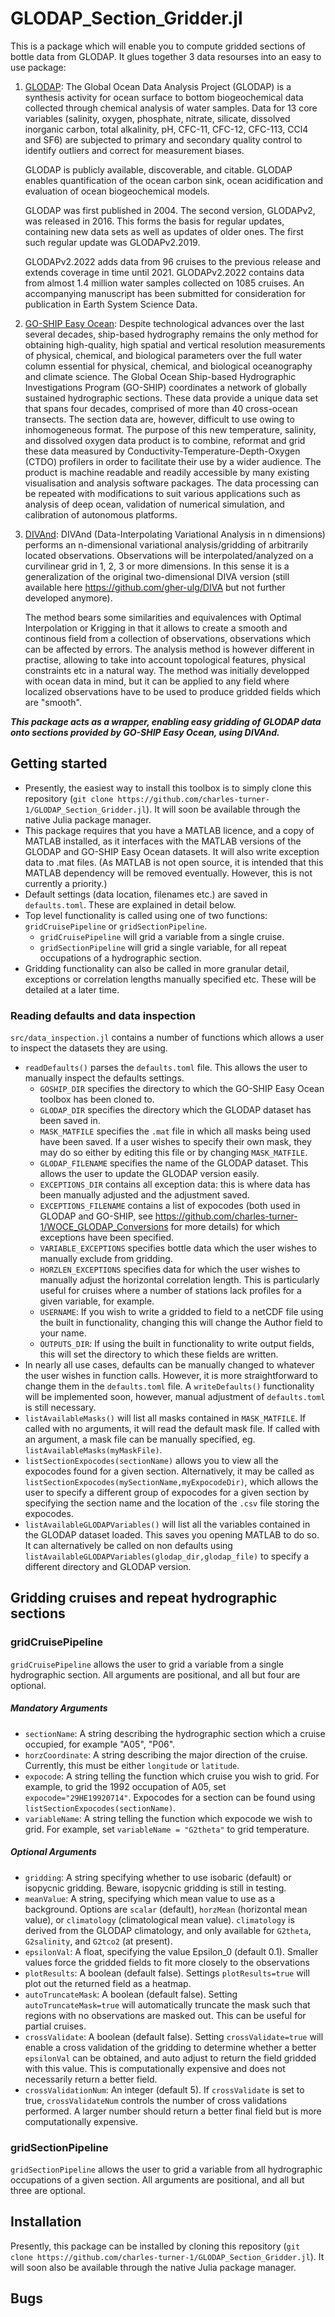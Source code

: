 # GLODAP_Section_Gridder.jl

This is a package which will enable you to compute gridded sections of bottle 
data from GLODAP. It glues together 3 data resourses into an easy to use package:

1. [GLODAP](https://www.glodap.info/): The Global Ocean Data Analysis Project (GLODAP) is a synthesis activity for ocean surface to bottom biogeochemical data collected through chemical analysis of water samples. Data for 13 core variables (salinity, oxygen, phosphate, nitrate, silicate, dissolved inorganic carbon, total alkalinity, pH, CFC-11, CFC-12, CFC-113, CCl4 and SF6) are subjected to primary and secondary quality control to identify outliers and correct for measurement biases.

    GLODAP is publicly available, discoverable, and citable. GLODAP enables quantification of the ocean carbon sink, ocean acidification and evaluation of ocean biogeochemical models.

    GLODAP was first published in 2004. The second version, GLODAPv2, was released in 2016. This forms the basis for regular updates, containing new data sets as well as updates of older ones. The first such regular update was GLODAPv2.2019.

    GLODAPv2.2022 adds data from 96 cruises to the previous release and extends coverage in time until 2021. GLODAPv2.2022 contains data from almost 1.4 million water samples collected on 1085 cruises. An accompanying manuscript has been submitted for consideration for publication in Earth System Science Data.
2. [GO-SHIP Easy Ocean](https://github.com/kkats/GO-SHIP-Easy-Ocean):
    Despite technological advances over the last several decades, ship-based hydrography remains the only method for obtaining high-quality, high spatial and vertical resolution measurements of physical, chemical, and biological parameters over the full water column essential for physical, chemical, and biological oceanography and climate science. The Global Ocean Ship-based Hydrographic Investigations Program (GO-SHIP) coordinates a network of globally sustained hydrographic sections. These data provide a unique data set that spans four decades, comprised of more than 40 cross-ocean transects. The section data are, however, difficult to use owing to inhomogeneous format. The purpose of this new temperature, salinity, and dissolved oxygen data product is to combine, reformat and grid these data measured by Conductivity-Temperature-Depth-Oxygen (CTDO) profilers in order to facilitate their use by a wider audience. The product is machine readable and readily accessible by many existing visualisation and analysis software packages. The data processing can be repeated with modifications to suit various applications such as analysis of deep ocean, validation of numerical simulation, and calibration of autonomous platforms.
    
 3. [DIVAnd](https://github.com/gher-uliege/DIVAnd.jl): DIVAnd (Data-Interpolating Variational Analysis in n dimensions) performs an n-dimensional variational analysis/gridding of arbitrarily located observations. Observations will be interpolated/analyzed on a curvilinear grid in 1, 2, 3 or more dimensions. In this sense it is a generalization of the original two-dimensional DIVA version (still available here https://github.com/gher-ulg/DIVA but not further developed anymore).

    The method bears some similarities and equivalences with Optimal Interpolation or Krigging in that it allows to create a smooth and continous field from a collection of observations, observations which can be affected by errors. The analysis method is however different in practise, allowing to take into account topological features, physical constraints etc in a natural way. The method was initially developped with ocean data in mind, but it can be applied to any field where localized observations have to be used to produce gridded fields which are "smooth".

***This package acts as a wrapper, enabling easy gridding of GLODAP data onto sections provided by GO-SHIP Easy Ocean, using DIVAnd.***

## Getting started

- Presently, the easiest way to install this toolbox is to simply clone this 
repository (`git clone https://github.com/charles-turner-1/GLODAP_Section_Gridder.jl`).
    It will soon be available through the native Julia package manager.
- This package requires that you have a MATLAB licence, and a copy of MATLAB 
installed, as it interfaces with the MATLAB versions of the GLODAP and GO-SHIP 
Easy Ocean datasets. It will also write exception data to .mat files. (As MATLAB 
is not open source, it is intended that this MATLAB dependency will be removed 
eventually. However, this is not currently a priority.)
- Default settings (data location, filenames etc.) are saved in `defaults.toml`.
These are explained in detail below.
- Top level functionality is called using one of two functions: `gridCruisePipeline` 
or `gridSectionPipeline`. 
    - `gridCruisePipeline` will grid a variable from a single cruise.
    - `gridSectionPipeline` will grid a single variable, for all repeat occupations 
    of a hydrographic section.
- Gridding functionality can also be called in more granular detail, exceptions 
or correlation lengths manually specified etc. These will be detailed at a later time.

### Reading defaults and data inspection
`src/data_inspection.jl` contains a number of functions which allows a user to 
inspect the datasets they are using. 
- `readDefaults()` parses the `defaults.toml` file. This allows the user to 
manually inspect the defaults settings.
    - `GOSHIP_DIR` specifies the directory to which the GO-SHIP Easy Ocean toolbox 
    has been cloned to.
    - `GLODAP_DIR` specifies the directory which the GLODAP dataset has been saved
    in.
    - `MASK_MATFILE` specifies the `.mat` file in which all masks being used have 
    been saved. If a user wishes to specify their own mask, they may do so 
    either by editing this file or by changing `MASK_MATFILE`.
    - `GLODAP_FILENAME` specifies the name of the GLODAP dataset. This allows 
    the user to update the GLODAP version easily.
    - `EXCEPTIONS_DIR` contains all exception data: this is where data has been 
    manually adjusted and the adjustment saved.
    - `EXCEPTIONS_FILENAME` contains a list of expocodes (both used in GLODAP and 
    GO-SHIP, see https://github.com/charles-turner-1/WOCE_GLODAP_Conversions 
    for more details) for which exceptions have been specified.
    - `VARIABLE_EXCEPTIONS` specifies bottle data which the user wishes to 
    manually exclude from gridding.
    - `HORZLEN_EXCEPTIONS` specifies data for which the user wishes to manually
    adjust the horizontal correlation length. This is particularly useful for 
    cruises where a number of stations lack profiles for a given variable, for 
    example.
    - `USERNAME`: If you wish to write a gridded to field to a netCDF file using 
    the built in functionality, changing this will change the Author field to 
    your name.
    - `OUTPUTS_DIR`: If using the built in functionality to write output fields, 
    this will set the directory to which these fields are written.
- In nearly all use cases, defaults can be manually changed to whatever the user
wishes in function calls. However, it is more straightforward to change them in 
the `defaults.toml` file. A `writeDefaults()` functionality will be implemented 
soon, however, manual adjustment of `defaults.toml` is still necessary. 
- `listAvailableMasks()` will list all masks contained in `MASK_MATFILE`. If 
called with no arguments, it will read the default mask file. If called with an 
argument, a mask file can be manually specified, eg. `listAvailableMasks(myMaskFile)`.
- `listSectionExpocodes(sectionName)` allows you to view all the expocodes found
for a given section. Alternatively, it may be called as `listSectionExpocodes(mySectionName,myExpocodeDir)`,
which allows the user to specify a different group of expocodes for a given section 
by specifying the section name and the location of the `.csv` file storing the 
expocodes.
- `listAvailableGLODAPVariables()` will list all the variables contained in the 
GLODAP dataset loaded. This saves you opening MATLAB to do so. It can alternatively 
be called on non defaults using `listAvailableGLODAPVariables(glodap_dir,glodap_file)`
to specify a different directory and GLODAP version.

## Gridding cruises and repeat hydrographic sections

### gridCruisePipeline

`gridCruisePipeline` allows the user to grid a variable from a single hydrographic
section. All arguments are positional, and all but four are optional.

##### Mandatory Arguments
- `sectionName`: A string describing the hydrographic section which a cruise 
occupied, for example "A05", "P06".
- `horzCoordinate`: A string describing the major direction of the cruise. Currently,
this must be either `longitude` or `latitude`.
- `expocode`: A string telling the function which cruise you wish to grid. For 
example, to grid the 1992 occupation of A05, set `expocode="29HE19920714"`. 
Expocodes for a section can be found using `listSectionExpocodes(sectionName)`.
- `variableName`: A string telling the function which expocode we wish to grid.
For example, set `variableName = "G2theta"` to grid temperature.

##### Optional Arguments
- `gridding`: A string specifying whether to use isobaric (default) or isopycnic 
gridding. Beware, isopycnic gridding is still in testing.
- `meanValue`: A string, specifying which mean value to use as a background. Options 
are `scalar` (default), `horzMean` (horizontal mean value), or `climatology` 
(climatological mean value). `climatology` is derived from the GLODAP climatology, 
and only available for `G2theta`, `G2salinity`, and `G2tco2` (at present).
- `epsilonVal`: A float, specifying the value Epsilon_0 (default 0.1). 
Smaller values force the gridded fields to fit more closely to the observations
- `plotResults`: A boolean (default false). Settings `plotResults=true` will 
plot out the returned field as a heatmap.
- `autoTruncateMask`: A boolean (default false). Setting `autoTruncateMask=true`
will automatically truncate the mask such that regions with no observations are 
masked out. This can be useful for partial cruises.
- `crossValidate`: A boolean (default false). Setting `crossValidate=true` will 
enable a cross validation of the gridding to determine whether a better `epsilonVal`
can be obtained, and auto adjust to return the field gridded with this value. This
is computationally expensive and does not necessarily return a better field.
- `crossValidationNum`: An integer (default 5). If `crossValidate` is set to true,
`crossValidateNum` controls the number of cross validations performed. A larger 
number should return a better final field but is more computationally expensive.

### gridSectionPipeline

`gridSectionPipeline` allows the user to grid a variable from all hydrographic 
occupations of a given section. All arguments are positional, and all but three
 are optional.

## Installation

Presently, this package can be installed by cloning this repository (`git clone https://github.com/charles-turner-1/GLODAP_Section_Gridder.jl`). It will soon
also be available through the native Julia package manager.

## Bugs